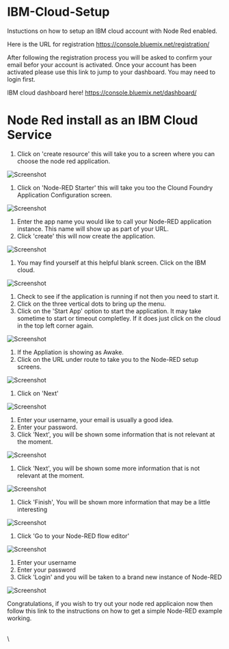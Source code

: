 # IBM-Cloud-Setup
Instuctions on how to setup an IBM cloud account with Node Red enabled.

Here is the URL for registration https://console.bluemix.net/registration/

After following the registration process you will be asked to confirm your email befor your account is activated. Once your account has been activated please use this link to jump to your dashboard. You may need to login first.

IBM cloud dashboard here! https://console.bluemix.net/dashboard/

# Node Red install as an IBM Cloud Service

1. Click on 'create resource' this will take you to a screen where you can choose the node red application.


![Screenshot](screenshots/IBM001.png)

1. Click on 'Node-RED Starter' this will take you too the Clound Foundry Application Configuration screen.


![Screenshot](screenshots/IBM002.png)

1. Enter the app name you would like to call your Node-RED application instance. This name will show up as part of your URL.
2. Click 'create' this will now create the application.


![Screenshot](screenshots/IBM003.png)

1. You may find yourself at this helpful blank screen. Click on the IBM cloud.


![Screenshot](screenshots/ibm004.png)

1. Check to see if the application is running if not then you need to start it.
2. Click on the three vertical dots to bring up the menu.
3. Click on the 'Start App' option to start the application. It may take sometime to start or timeout completley. If it does just click on the cloud in the top left corner again. 

![Screenshot](screenshots/ibm005.png)

1. If the Appliation is showing as Awake.
2. Click on the URL under route to take you to the Node-RED setup screens.


![Screenshot](screenshots/ibm006.png)

1. Click on 'Next'

![Screenshot](screenshots/ibm007.png)

1. Enter your username, your email is usually a good idea.
2. Enter your password.
3. Click 'Next', you will be shown some information that is not relevant at the moment.

![Screenshot](screenshots/ibm008.png)

1. Click 'Next', you will be shown some more information that is not relevant at the moment.

![Screenshot](screenshots/ibm009.png)

1. Click 'Finish', You will be shown more information that may be a little interesting 

![Screenshot](screenshots/ibm010.png)

1. Click 'Go to your Node-RED flow editor'

![Screenshot](screenshots/ibm011.png)

1. Enter your username
2. Enter your password
3. Click 'Login' and you will be taken to a brand new instance of Node-RED

![Screenshot](screenshots/ibm012.png)

Congratulations, if you wish to try out your node red applicaion now then follow this link to the instructions on how to get a simple Node-RED example working. 




\
\

